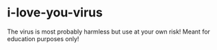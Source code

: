 # i-love-you-virus
The virus is most probably harmless but use at your own risk! Meant for education purposes only!
